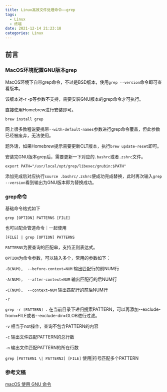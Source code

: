 ```yaml
---
title: Linux高效文件处理命令——grep
tags:
  - Linux
  - 终端
date: 2021-12-14 21:23:18
categories: Linux
---
```


## 前言

### MacOS环境配置GNU版本grep
MacOS环境下自带grep命令，不过是BSD版本，使用`grep --version`命令即可查看版本。

该版本对-r -p等参数不支持，需要安装GNU版本的grep命令才可执行。

直接使用Homebrew进行安装即可。
```
brew install grep
```
网上很多教程说要携带`--with-default-names`参数进行grep命令覆盖，但此参数已经被废弃，无法使用。

题外话，如果Homebrew提示需要更新CLT版本，执行`brew update-reset`即可。

安装完GNU版本grep后，需要更新一下对应的`.bashrc`或者`.zshrc`文件。
```
export PATH="/usr/local/opt/grep/libexec/gnubin:$PATH"
```
添加完成后对应执行`source .bashrc/.zshrc`便成功完成替换，此时再次输入`grep --version`看到输出为GNU版本即为替换成功。

### grep命令

基础命令格式如下
```
grep [OPTION] PATTERNS [FILE]
```
也可以配合管道命令｜一起使用
```
[FILE] | grep [OPTION] PATTERNS
```
`PATTERNS`为要查询的匹配串，支持正则表达式。

`OPTION`为命令参数，可以输入多个，常用的参数如下：

`-B(NUM),  --before-context=NUM`
输出匹配行的前NUM行

`-A(NUM),  --after-context=NUM`
输出匹配行的后NUM行

`-C(NUM),  --context=NUM`
输出匹配行的前后NUM行

`-r`

`grep -r [PATTERN] .`
在当前目录下递归搜索PATTERN，可以再添加--exclude-from=FILE或者--exclude-dir=GLOB进行过滤。

`-v`
相当于not操作，查询不包含PATTERN的内容

`-c` 
输出文件匹配PATTERN的总行数

`-n`
输出文件匹配PATTERN的所在行数

`grep [PATTERN1 \| PATTERN2] [FILE]`
使用\|符号匹配多个PATTERN


### 参考文稿

[macOS 使用 GNU 命令](https://blog.cotes.info/posts/use-gnu-utilities-in-mac/)